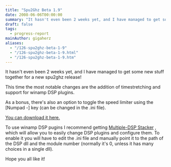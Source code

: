 ```yaml
---
title: "Spu2Ghz Beta 1.9"
date: 2008-06-06T00:00:00
summary: "It hasn't even been 2 weeks yet, and I have managed to get some new stuff together for a new spu2ghz release!"
draft: false
tags:
  - progress-report
mainAuthor: gigaherz
aliases:
  - "/126-spu2ghz-beta-1-9"
  - "/126-spu2ghz-beta-1-9.html"
  - "/126-spu2ghz-beta-1-9.htm"
---
```



It hasn't even been 2 weeks yet, and I have managed to get some new
stuff together for a new spu2ghz release!

This time the most notable changes are the addition of timestretching
and support for winamp DSP plugins.

As a bonus, there's also an option to toggle the speed limiter using
the [Numpad -] key (can be changed in the .ini file).

[You can download it
here.](http://sourceforge.net/project/showfiles.php?group_id=87426&package_id=93611&release_id=605019)

To use winamp DSP pugins I recommend getting [Multiple-DSP
Stacker](http://www.winamp.com/plugins/details/128742) , which will
allow you to easily change DSP plugins and configure them. To enable it
you will have to edit the .ini file and manually point it to the path of
the DSP dll and the module number (normally it's 0, unless it has many
choices in a single dll).

Hope you all like it!
